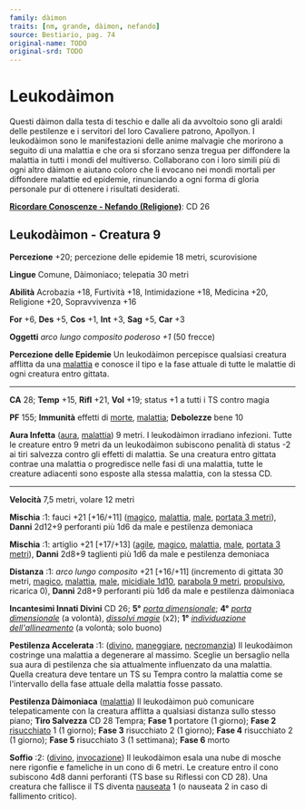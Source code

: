 ```yaml
---
family: dàimon
traits: [nm, grande, dàimon, nefando]
source: Bestiario, pag. 74
original-name: TODO
original-srd: TODO
---
```


# Leukodàimon

Questi dàimon dalla testa di teschio e dalle ali da avvoltoio sono gli araldi
delle pestilenze e i servitori del loro Cavaliere patrono, Apollyon. I
leukodàimon sono le manifestazioni delle anime malvagie che morirono a seguito
di una malattia e che ora si sforzano senza tregua per diffondere la malattia in
tutti i mondi del multiverso. Collaborano con i loro simili più di ogni altro
dàimon e aiutano coloro che li evocano nei mondi mortali per diffondere malattie
ed epidemie, rinunciando a ogni forma di gloria personale pur di ottenere i
risultati desiderati.

**[Ricordare Conoscenze - Nefando (Religione)](/azioni/ricordare-conoscenze)**:
CD 26

## Leukodàimon - Creatura 9

**Percezione** +20; percezione delle epidemie 18 metri, scurovisione

**Lingue** Comune, Dàimoniaco; telepatia 30 metri

**Abilità** Acrobazia +18, Furtività +18, Intimidazione +18, Medicina +20,
Religione +20, Sopravvivenza +16

**For** +6, **Des** +5, **Cos** +1, **Int** +3, **Sag** +5, **Car** +3

**Oggetti** _arco lungo composito poderoso +1_ (50 frecce)

**Percezione delle Epidemie** Un leukodàimon percepisce qualsiasi creatura
afflitta da una [malattia](/tratti/malattia) e conosce il tipo e la fase attuale
di tutte le malattie di ogni creatura entro gittata.

---

**CA** 28; **Temp** +15, **Rifl** +21, **Vol** +19; status +1 a tutti i TS
contro magia

**PF** 155; **Immunità** effetti di [morte](/tratti/morte),
[malattia](/tratti/malattia); **Debolezze** bene 10

**Aura Infetta** ([aura](/tratti/aura), [malattia](/tratti/malattia)) 9 metri. I
leukodàimon irradiano infezioni. Tutte le creature entro 9 metri da un
leukodàimon subiscono penalità di status -2 ai tiri salvezza contro gli effetti
di malattia. Se una creatura entro gittata contrae una malattia o progredisce
nelle fasi di una malattia, tutte le creature adiacenti sono esposte alla stessa
malattia, con la stessa CD.

---

**Velocità** 7,5 metri, volare 12 metri

**Mischia** :1: fauci +21 \[+16/+11] ([magico](/tratti/magico),
[malattia](/tratti/malattia), [male](/tratti/male),
[portata 3 metri](/tratti/portata)), **Danni** 2d12+9 perforanti più 1d6 da male
e pestilenza demoniaca

**Mischia** :1: artiglio +21 \[+17/+13] ([agile](/tratti/agile),
[magico](/tratti/magico), [malattia](/tratti/malattia), [male](/tratti/male),
[portata 3 metri](/tratti/portata)), **Danni** 2d8+9 taglienti più 1d6 da male e
pestilenza demoniaca

**Distanza** :1: _arco lungo composito_ +21 \[+16/+11] (incremento di gittata 30
metri, [magico](/tratti/magico), [malattia](/tratti/malattia),
[male](/tratti/male), [micidiale 1d10](/tratti/micidiale),
[parabola 9 metri](/tratti/parabola), [propulsivo](/tratti/propulsivo), ricarica
0), **Danni** 2d8+9 perforanti più 1d6 da male e pestilenza dàimoniaca

**Incantesimi Innati Divini** CD 26; **5°**
_[porta dimensionale](/incantesimi/porta-dimensionale)_; **4°**
_[porta dimensionale](/incantesimi/porta-dimensionale)_ (a volontà),
_[dissolvi magie](/incantesimi/dissolvi-magie)_ (x2); **1°**
_[individuazione dell'allineamento](/incantesimi/individuazione-dellallineamento)_
(a volontà; solo buono)

**Pestilenza Accelerata** :1: ([divino](/tratti/divino),
[maneggiare](/tratti/maneggiare), [necromanzia](/tratti/necromanzia)) Il
leukodàimon costringe una malattia a degenerare al massimo. Sceglie un bersaglio
nella sua aura di pestilenza che sia attualmente influenzato da una malattia.
Quella creatura deve tentare un TS su Tempra contro la malattia come se
l'intervallo della fase attuale della malattia fosse passato.

**Pestilenza Dàimoniaca** ([malattia](/tratti/malattia)) Il leukodàimon può
comunicare telepaticamente con la creatura afflitta a qualsiasi distanza sullo
stesso piano; **Tiro Salvezza** CD 28 Tempra; **Fase 1** portatore (1 giorno);
**Fase 2** [risucchiato](/condizioni/risucchiato) 1 (1 giorno); **Fase 3**
risucchiato 2 (1 giorno); **Fase 4** risucchiato 2 (1 giorno); **Fase 5**
risucchiato 3 (1 settimana); **Fase 6** morto

**Soffio** :2: ([divino](/tratti/divino), [invocazione](/tratti/invocazione)) Il
leukodàimon esala una nube di mosche nere rigonfie e fameliche in un cono di 6
metri. Le creature entro il cono subiscono 4d8 danni perforanti (TS base su
Riflessi con CD 28). Una creatura che fallisce il TS diventa
[nauseata](/condizioni/nauseato) 1 (o nauseata 2 in caso di fallimento critico).
